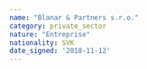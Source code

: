 ```yaml
---
name: "Blanar & Partners s.r.o."
category: private_sector
nature: "Entreprise"
nationality: SVK
date_signed: '2018-11-12'
---
```

    